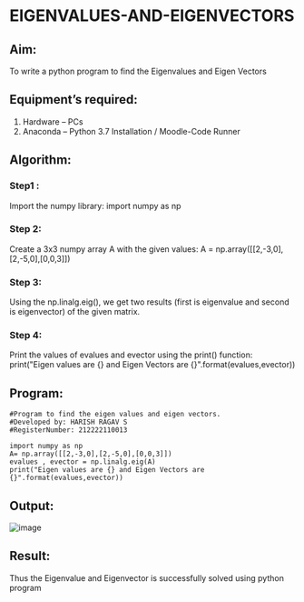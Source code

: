 # EIGENVALUES-AND-EIGENVECTORS
## Aim:
To write a python program to find the Eigenvalues and Eigen Vectors
## Equipment’s required:
1. 	Hardware – PCs
2. 	Anaconda – Python 3.7 Installation / Moodle-Code Runner
## Algorithm:
### Step1 : 
Import the numpy library: import numpy as np
### Step 2:
Create a 3x3 numpy array A with the given values: A = np.array([[2,-3,0],[2,-5,0],[0,0,3]])
### Step 3:
Using the np.linalg.eig(),  we get two results (first is eigenvalue and second is eigenvector) of the given matrix.
### Step 4:
Print the values of evalues and evector using the print() function: print("Eigen values are {} and Eigen Vectors are {}".format(evalues,evector))

## Program:
```
#Program to find the eigen values and eigen vectors.
#Developed by: HARISH RAGAV S
#RegisterNumber: 212222110013

import numpy as np
A= np.array([[2,-3,0],[2,-5,0],[0,0,3]])
evalues , evector = np.linalg.eig(A)
print("Eigen values are {} and Eigen Vectors are {}".format(evalues,evector))
```


## Output:
![image](https://user-images.githubusercontent.com/119345345/226253885-41f03dbd-c08f-485e-8baa-d5f093cc3cd7.png)


## Result:
Thus the Eigenvalue and Eigenvector is successfully solved using python program
